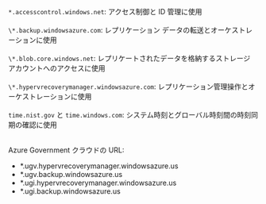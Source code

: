 ``*.accesscontrol.windows.net``: アクセス制御と ID 管理に使用<br/><br/>``\*.backup.windowsazure.com``: レプリケーション データの転送とオーケストレーションに使用 <br/><br/> ``\*.blob.core.windows.net``: レプリケートされたデータを格納するストレージ アカウントへのアクセスに使用<br/><br/> ``\*.hypervrecoverymanager.windowsazure.com``: レプリケーション管理操作とオーケストレーションに使用<br/><br/>
``time.nist.gov`` と ``time.windows.com``: システム時刻とグローバル時刻間の時刻同期の確認に使用
<br/><br/>

Azure Government クラウドの URL:

- \*\.ugv.hypervrecoverymanager.windowsazure.us
- \*\.ugv.backup.windowsazure.us
- \*\.ugi.hypervrecoverymanager.windowsazure.us
- \*\.ugi.backup.windowsazure.us

